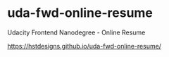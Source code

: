 # uda-fwd-online-resume
Udacity Frontend Nanodegree - Online Resume

https://hstdesigns.github.io/uda-fwd-online-resume/
